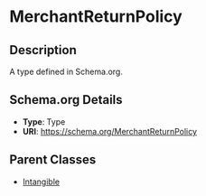 # MerchantReturnPolicy

## Description
A type defined in Schema.org.

## Schema.org Details
- **Type**: Type
- **URI**: https://schema.org/MerchantReturnPolicy

## Parent Classes
- [Intangible](../Intangible.md)


